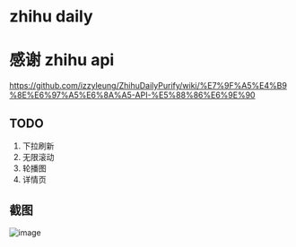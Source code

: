 # zhihu daily

# 感谢 zhihu api
https://github.com/izzyleung/ZhihuDailyPurify/wiki/%E7%9F%A5%E4%B9%8E%E6%97%A5%E6%8A%A5-API-%E5%88%86%E6%9E%90


## TODO
1. 下拉刷新
2. 无限滚动
3. 轮播图
4. 详情页

## 截图
![image](https://wx2.sinaimg.cn/mw690/006DVXJ3gy1ftwoplykxvj30lk1a84ff.jpg)